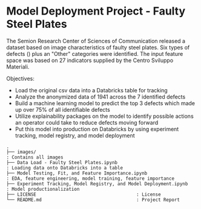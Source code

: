 # Model Deployment Project - Faulty Steel Plates

The Semion Research Center of Sciences of Communication released a dataset based on image characteristics of faulty steel plates. Six types of defects () plus an "Other" categories were identified. The input feature space was based on 27 indicators supplied by the Centro Sviluppo Materiali. 

Objectives:
- Load the original csv data into a Databricks table for tracking
- Analyze the anonymized data of 1941 across the 7 identified defects
- Build a machine learning model to predict the top 3 defects which made up over 75% of all identifiable defects
- Utilize explainability packages on the model to identify possible actions an operator could take to reduce defects moving forward
- Put this model into production on Databricks by using experiment tracking, model registry, and model deployment 

```
.
├── images/                                                             : Contains all images
├── Data Load - Faulty Steel Plates.ipynb                               : Loading data onto Databricks into a table
├── Model Testing, Fit, and Feature Importance.ipynb                    : EDA, feature engineering, model training, feature importance
├── Experiment Tracking, Model Registry, and Model Deployment.ipynb     : Model productionalization
├── LICENSE                                     : License
└── README.md                                   : Project Report 
```
